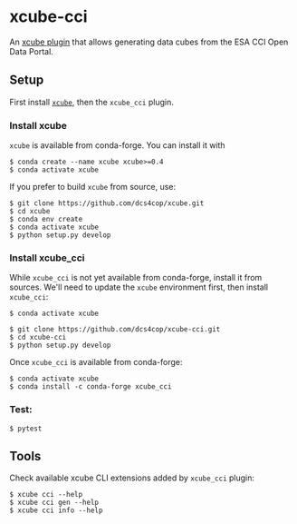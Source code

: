 # xcube-cci

An [xcube plugin]() that allows generating data cubes from the ESA CCI Open Data Portal.

## Setup

First install [`xcube`](https://github.com/dcs4cop/xcube), then the `xcube_cci` plugin.

### Install xcube

`xcube` is available from conda-forge. You can install it with
    
    $ conda create --name xcube xcube>=0.4
    $ conda activate xcube

If you prefer to build `xcube` from source, use:

    $ git clone https://github.com/dcs4cop/xcube.git
    $ cd xcube
    $ conda env create
    $ conda activate xcube
    $ python setup.py develop
        
### Install xcube_cci

While `xcube_cci` is not yet available from conda-forge, install it from sources. 
We'll need to update the `xcube` environment first, then install `xcube_cci`:

    $ conda activate xcube
    
    $ git clone https://github.com/dcs4cop/xcube-cci.git
    $ cd xcube-cci
    $ python setup.py develop

Once `xcube_cci` is available from conda-forge:

    $ conda activate xcube
    $ conda install -c conda-forge xcube_cci

### Test:

    $ pytest

    
## Tools

Check available xcube CLI extensions added by `xcube_cci` plugin:

    $ xcube cci --help
    $ xcube cci gen --help
    $ xcube cci info --help
